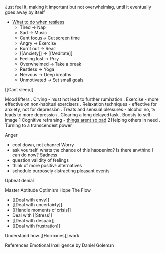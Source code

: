 Just feel it, making it important but not overwhelming, until it eventually goes away by itself

- [What to do when restless](https://www.linkedin.com/posts/stevenouri_if-you-are-stuck-with-a-problem-or-cant-activity-7055883225419694080-9WAw?utm_source=share&utm_medium=member_android)
	- Tired -> Nap
	- Sad -> Music
	- Cant focus-> Cut screen time
	- Angry -> Exercise
	- Burnt out -> Read
	- [[Anxiety]] -> [[Meditate]]
	- Feeling lost -> Pray
	- Overwhelmed -> Take a break
	- Restless -> Yoga
	- Nervous -> Deep breaths
	- Unmotivated -> Set small goals

[[Cant sleep]]
 
Mood lifters
. Crying - must not lead to further rumination
. Exercise - more effective on non-habitual exercisers
. Relaxation techniques - effective for anxiety, not for depression
. Treats and sensual pleasures - alcohol no, tv leads to more depression
. Clearing a long delayed task
. Boosts to self-image
1 Cognitive reframing - [things arent so bad](https://media.npr.org/assets/img/2023/01/14/this-is-fine_custom-b7c50c845a78f5d7716475a92016d52655ba3115.jpg)
2 Helping others in need
. Turning to a transcendent power

Anger
- cool down, not channel
Worry
- ask yourself, whats the chance of this happening? Is there anything I can do now?
Sadness
- question validity of feelings
- think of more positive alternatives
- schedule purposely distracting pleasant events

Upbeat denial
 
Master Aptitude
Optimism
Hope
The Flow

- [[Deal with envy]]
- [[Deal with uncertainty]]
- [[Handle moments of crisis]]
- Deal with [[Stress]]
- [[Deal with despair]]
- [[Deal with frustration]]

Understand how [[Hormones]] work

References
Emotional Intelligence by Daniel Goleman
